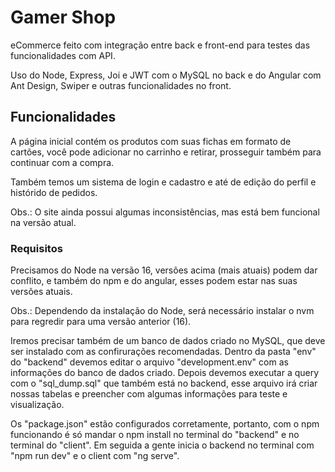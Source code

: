 # Gamer Shop
 eCommerce feito com integração entre back e front-end para testes das funcionalidades com API.
 
 Uso do Node, Express, Joi e JWT com o MySQL no back e do Angular com Ant Design, Swiper e outras funcionalidades no front.

## Funcionalidades
A página inicial contém os produtos com suas fichas em formato de cartões, você pode adicionar no carrinho e retirar, prosseguir também para continuar com a compra.

Também temos um sistema de login e cadastro e até de edição do perfil e histórido de pedidos.

Obs.: O site ainda possui algumas inconsistências, mas está bem funcional na versão atual.

### Requisitos
Precisamos do Node na versão 16, versões acima (mais atuais) podem dar conflito, e também do npm e do angular, esses podem estar nas suas versões atuais.

Obs.: Dependendo da instalação do Node, será necessário instalar o nvm para regredir para uma versão anterior (16).

Iremos precisar também de um banco de dados criado no MySQL, que deve ser instalado com as confirurações recomendadas. Dentro da pasta "env" do "backend" devemos editar o arquivo "development.env" com as informações do banco de dados criado. Depois devemos executar a query com o "sql_dump.sql" que também está no backend, esse arquivo irá criar nossas tabelas e preencher com algumas informações para teste e visualização.

Os "package.json" estão configurados corretamente, portanto, com o npm funcionando é só mandar o npm install no terminal do "backend" e no terminal do "client". Em seguida a gente inicia o backend no terminal com "npm run dev" e o client com "ng serve".
